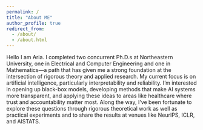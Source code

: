 ```yaml
---
permalink: /
title: "About ME"
author_profile: true
redirect_from: 
  - /about/
  - /about.html
---
```


Hello I am Aria. I completed two concurrent Ph.D.s at Northeastern University, one in Electrical and Computer Engineering and one in Mathematics—a path that has given me a strong foundation at the intersection of rigorous theory and applied research. My current focus is on artificial intelligence, particularly interpretability and reliability. I’m interested in opening up black-box models, developing methods that make AI systems more transparent, and applying these ideas to areas like healthcare where trust and accountability matter most. Along the way, I’ve been fortunate to explore these questions through rigorous theoretical work as well as practical experiments and to share the results at venues like NeurIPS, ICLR, and AISTATS.